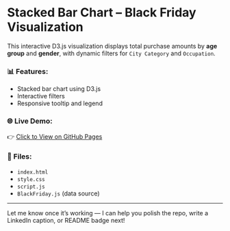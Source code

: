 # Stacked Bar Chart – Black Friday Visualization

This interactive D3.js visualization displays total purchase amounts by **age group** and **gender**, with dynamic filters for `City Category` and `Occupation`.

### 📊 Features:
- Stacked bar chart using D3.js
- Interactive filters
- Responsive tooltip and legend

### 🌐 Live Demo:
👉 [Click to View on GitHub Pages](https://abusahleh002.github.io/Stacked-Bar-Chart/)

### 📁 Files:
- `index.html`
- `style.css`
- `script.js`
- `BlackFriday.js` (data source)

---

Let me know once it’s working — I can help you polish the repo, write a LinkedIn caption, or README badge next!
